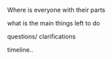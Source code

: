 Where is everyone with their parts

what is the main things left to do

questions/ clarifications

timeline..

